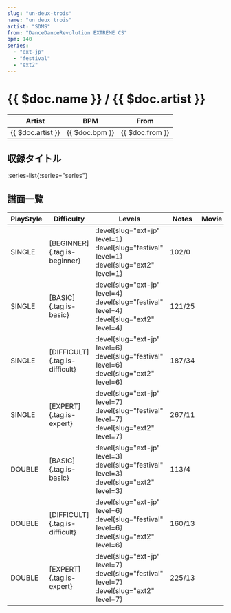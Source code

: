 ```yaml
---
slug: "un-deux-trois"
name: "un deux trois"
artist: "SDMS"
from: "DanceDanceRevolution EXTREME CS"
bpm: 140
series:
  - "ext-jp"
  - "festival"
  - "ext2"
---
```


# {{ $doc.name }} / {{ $doc.artist }}

|Artist|BPM|From|
|------|---|----|
|{{ $doc.artist }}|{{ $doc.bpm }}|{{ $doc.from }}|

## 収録タイトル

:series-list{:series="series"}

## 譜面一覧

|PlayStyle|Difficulty|Levels|Notes|Movie|
|---------|----------|------|-----|-----|
|SINGLE|[BEGINNER]{.tag.is-beginner}|<div class="field is-grouped is-grouped-multiline"> :level{slug="ext-jp" level=1} :level{slug="festival" level=1} :level{slug="ext2" level=1}</div>|102/0||
|SINGLE|[BASIC]{.tag.is-basic}|<div class="field is-grouped is-grouped-multiline"> :level{slug="ext-jp" level=4} :level{slug="festival" level=4} :level{slug="ext2" level=4}</div>|121/25||
|SINGLE|[DIFFICULT]{.tag.is-difficult}|<div class="field is-grouped is-grouped-multiline"> :level{slug="ext-jp" level=6} :level{slug="festival" level=6} :level{slug="ext2" level=6}</div>|187/34||
|SINGLE|[EXPERT]{.tag.is-expert}|<div class="field is-grouped is-grouped-multiline"> :level{slug="ext-jp" level=7} :level{slug="festival" level=7} :level{slug="ext2" level=7}</div>|267/11||
|DOUBLE|[BASIC]{.tag.is-basic}|<div class="field is-grouped is-grouped-multiline"> :level{slug="ext-jp" level=3} :level{slug="festival" level=3} :level{slug="ext2" level=3}</div>|113/4||
|DOUBLE|[DIFFICULT]{.tag.is-difficult}|<div class="field is-grouped is-grouped-multiline"> :level{slug="ext-jp" level=6} :level{slug="festival" level=6} :level{slug="ext2" level=6}</div>|160/13||
|DOUBLE|[EXPERT]{.tag.is-expert}|<div class="field is-grouped is-grouped-multiline"> :level{slug="ext-jp" level=7} :level{slug="festival" level=7} :level{slug="ext2" level=7}</div>|225/13||
